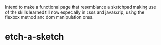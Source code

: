 Intend to make a functional page that resemblance a sketchpad making use of the skills learned till now especially in csss and javascrip, using the flexbox method and dom manipulation ones.


# etch-a-sketch